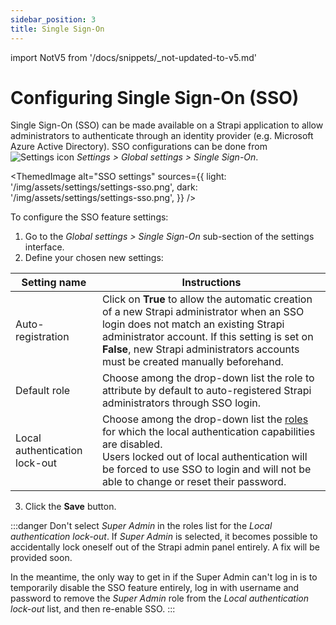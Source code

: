 ```yaml
---
sidebar_position: 3
title: Single Sign-On
---
```


import NotV5 from '/docs/snippets/_not-updated-to-v5.md'

# Configuring Single Sign-On (SSO) <EnterpriseBadge />

<NotV5/>

Single Sign-On (SSO) can be made available on a Strapi application to allow administrators to authenticate through an identity provider (e.g. Microsoft Azure Active Directory). SSO configurations can be done from ![Settings icon](/img/assets/icons/settings.svg) *Settings > Global settings > Single Sign-On*.

<ThemedImage
  alt="SSO settings"
  sources={{
    light: '/img/assets/settings/settings-sso.png',
    dark: '/img/assets/settings/settings-sso.png',
  }}
/>

To configure the SSO feature settings:

1. Go to the *Global settings > Single Sign-On* sub-section of the settings interface.
2. Define your chosen new settings:

| Setting name      | Instructions      |
| ----------------- | ---------------------|
| Auto-registration | Click on **True** to allow the automatic creation of a new Strapi administrator when an SSO login does not match an existing Strapi administrator account. If this setting is set on **False**, new Strapi administrators accounts must be created manually beforehand. |
| Default role      | Choose among the drop-down list the role to attribute by default to auto-registered Strapi administrators through SSO login.           |
| Local authentication lock-out | Choose among the drop-down list the [roles](/user-docs/users-roles-permissions) for which the local authentication capabilities are disabled.<br />Users locked out of local authentication will be forced to use SSO to login and will not be able to change or reset their password. |

3. Click the **Save** button.

:::danger
Don't select _Super Admin_ in the roles list for the _Local authentication lock-out_. If _Super Admin_ is selected, it becomes possible to accidentally lock oneself out of the Strapi admin panel entirely. A fix will be provided soon.

In the meantime, the only way to get in if the Super Admin can't log in is to temporarily disable the SSO feature entirely, log in with username and password to remove the _Super Admin_ role from the _Local authentication lock-out_ list, and then re-enable SSO.
:::
